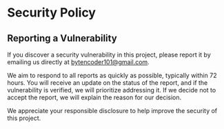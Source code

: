 # Security Policy

## Reporting a Vulnerability
If you discover a security vulnerability in this project, please report it by emailing us directly at bytencoder101@gmail.com.

We aim to respond to all reports as quickly as possible, typically within 72 hours. You will receive an update on the status of the report, and if the vulnerability is verified, we will prioritize addressing it. If we decide not to accept the report, we will explain the reason for our decision.

We appreciate your responsible disclosure to help improve the security of this project.
